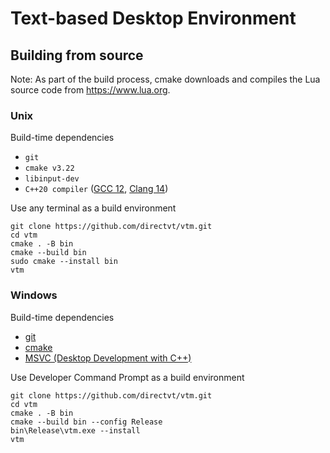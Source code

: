 # Text-based Desktop Environment

## Building from source

Note: As part of the build process, cmake downloads and compiles the Lua source code from https://www.lua.org.

### Unix

Build-time dependencies
 - `git`
 - `cmake v3.22`
 - `libinput-dev`
 - `C++20 compiler` ([GCC 12](https://gcc.gnu.org/projects/cxx-status.html), [Clang 14](https://clang.llvm.org/cxx_status.html))

Use any terminal as a build environment
```
git clone https://github.com/directvt/vtm.git
cd vtm
cmake . -B bin
cmake --build bin
sudo cmake --install bin
vtm
```

### Windows

Build-time dependencies
 - [git](https://git-scm.com/download/win)
 - [cmake](https://learn.microsoft.com/en-us/cpp/build/cmake-projects-in-visual-studio?view=msvc-170#installation)
 - [MSVC (Desktop Development with C++)](https://visualstudio.microsoft.com/downloads/)

Use Developer Command Prompt as a build environment

```
git clone https://github.com/directvt/vtm.git
cd vtm
cmake . -B bin
cmake --build bin --config Release
bin\Release\vtm.exe --install
vtm
```